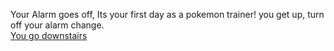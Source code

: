 Your Alarm goes off, Its your first day as a pokemon trainer! you get up, turn off your alarm change.  
[You go downstairs](breakfast.txt)